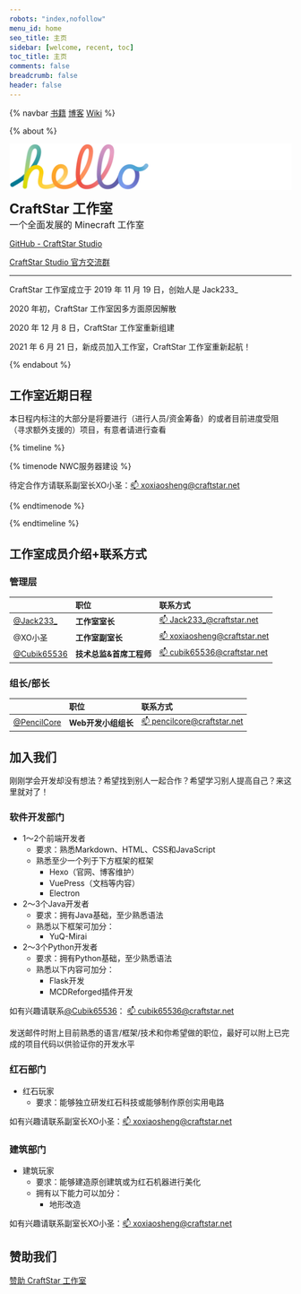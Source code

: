 ```yaml
---
robots: "index,nofollow"
menu_id: home
seo_title: 主页
sidebar: [welcome, recent, toc]
toc_title: 主页
comments: false
breadcrumb: false
header: false
---
```


<head> 
    <script defer src="https://use.fontawesome.com/releases/v5.0.13/js/all.js"></script> 
    <script defer src="https://use.fontawesome.com/releases/v5.0.13/js/v4-shims.js"></script> 
</head> 
<link rel="stylesheet" href="https://use.fontawesome.com/releases/v5.0.13/css/all.css">

{% navbar [书籍](https://book.craftstar.net) [博客](/blog/) [Wiki](/wiki/) %}

{% about %}

<img align="center" alt="hello" src="hello.png"></br>

**<font size="5.6em">CraftStar 工作室</font>** </br> <font size="3.5em">一个全面发展的 Minecraft 工作室</font>

<a href="https://cdn.jsdelivr.net/gh/CraftStarStudio/CraftStar-Website@master/source/hello.png"><i class="fa fa-github"></i> GitHub - CraftStar Studio</a>

<a href="https://qm.qq.com/cgi-bin/qm/qr?k=9HxNOGLgzYWmSPdsoou2swjzOrq5gxzZ&authKey=4UbRMdPPeNUg5fT+vcLZiIGPT0mWRFAL2EjE3DNbmedcrFh3gMA6zZXIRJRw5HjX&noverify=0"><i class="fa fa-qq"></i> CraftStar Studio 官方交流群</a>

---

CraftStar 工作室成立于 2019 年 11 月 19 日，创始人是 Jack233\_

2020 年初，CraftStar 工作室因多方面原因解散

2020 年 12 月 8 日，CraftStar 工作室重新组建

2021 年 6 月 21 日，新成员加入工作室，CraftStar 工作室重新起航！

{% endabout %}

## 工作室近期日程

本日程内标注的大部分是将要进行（进行人员/资金筹备）的或者目前进度受阻（寻求额外支援的）项目，有意者请进行查看

{% timeline %}

{% timenode NWC服务器建设 %}

待定合作方请联系副室长XO小圣：[📫 xoxiaosheng@craftstar.net](mailto:xoxiaosheng@craftstar.net)

{% endtimenode %}

{% endtimeline %}

## 工作室成员介绍+联系方式

### 管理层

|                                              | 职位                   |联系方式
| :------------------------------------------- | :--------------------- | :-------------------------------------------------- |
| [@Jack233\_](https://github.com/Jack233XD)   | **工作室室长**          | [📫 Jack233_@craftstar.net](mailto:Jack233_@craftstar.net) |
| @XO小圣                                      | **工作室副室长**        | [📫 xoxiaosheng@craftstar.net](mailto:xoxiaosheng@craftstar.net) |
| [@Cubik65536](https://github.com/Cubik65536) | **技术总监&首席工程师** | [📫 cubik65536@craftstar.net](mailto:cubik65536@craftstar.net) |

### 组长/部长
|                                              | 职位                        | 联系方式
| :------------------------------------------- | :------------------------- | :-------------------------------------------------- |
| [@PencilCore](https://github.com/PencilCore) | **Web开发小组组长** | [📫 pencilcore@craftstar.net](mailto:pencilcore@craftstar.net) |

## 加入我们

刚刚学会开发却没有想法？希望找到别人一起合作？希望学习别人提高自己？来这里就对了！

### 软件开发部门
- 1～2个前端开发者
  - 要求：熟悉Markdown、HTML、CSS和JavaScript
  - 熟悉至少一个列于下方框架的框架
    - Hexo（官网、博客维护）
    - VuePress（文档等内容）
    - Electron
- 2～3个Java开发者
  - 要求：拥有Java基础，至少熟悉语法
  - 熟悉以下框架可加分：
    - YuQ-Mirai
- 2～3个Python开发者
  - 要求：拥有Python基础，至少熟悉语法
  - 熟悉以下内容可加分：
    - Flask开发
    - MCDReforged插件开发

如有兴趣请联系[@Cubik65536](https://github.com/Cubik65536)： [📫 cubik65536@craftstar.net](mailto:cubik65536@craftstar.net)

发送邮件时附上目前熟悉的语言/框架/技术和你希望做的职位，最好可以附上已完成的项目代码以供验证你的开发水平

### 红石部门
- 红石玩家
  - 要求：能够独立研发红石科技或能够制作原创实用电路

如有兴趣请联系副室长XO小圣：[📫 xoxiaosheng@craftstar.net](mailto:xoxiaosheng@craftstar.net)

### 建筑部门
- 建筑玩家
  - 要求：能够建造原创建筑或为红石机器进行美化
  - 拥有以下能力可以加分：
    - 地形改造

如有兴趣请联系副室长XO小圣：[📫 xoxiaosheng@craftstar.net](mailto:xoxiaosheng@craftstar.net)

## 赞助我们

[赞助 CraftStar 工作室](https://afdian.net/@craftstar?tab=home)

